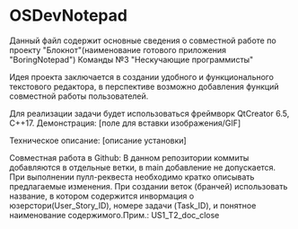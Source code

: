 # OSDevNotepad

Данный файл содержит основные сведения о совместной работе по проекту "Блокнот"(наименование готового приложения "BoringNotepad") Команды №3 "Нескучающие программисты"

Идея проекта заключается в создании удобного и функционального текстового редактора, в перспективе возможно добавления функций совместной работы пользователей.

Для реализации задачи будет использоваться фреймворк QtCreator 6.5, C++17.
Демонстрация:
[поле для вставки изображения/GIF]

Техническое описание:
[описание установки]




Совместная работа в Github:
В данном репозитории коммиты добавляются в отдельные ветки, в main добавление не допускается.
При выполнении пулл-реквеста необходимо кратко описывать предлагаемые изменения.
При создании веток (бранчей) использовать название, в котором содержится инвормация о юзерстори(User_Story_ID), номере задачи (Task_ID), и понятное наименование содержимого.Прим.: US1_T2_doc_close
